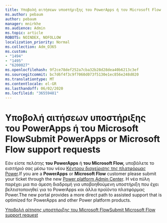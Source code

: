 ```yaml
---
title: Υποβολή αιτήσεων υποστήριξης του PowerApps ή του Microsoft Flow
ms.author: pebaum
author: pebaum
manager: mnirkhe
ms.audience: Admin
ms.topic: article
ROBOTS: NOINDEX, NOFOLLOW
localization_priority: Normal
ms.collection: Adm_O365
ms.custom:
- "1494"
- "1495"
- "6200027"
ms.openlocfilehash: 9f2ce78def252a7cba32b28d28dea40b6213c3ef
ms.sourcegitcommit: bc7d6f4f3c9f7060d073f5130e1ec856e248d020
ms.translationtype: MT
ms.contentlocale: el-GR
ms.lasthandoff: 06/02/2020
ms.locfileid: "36559481"
---
```

# <a name="submit-powerapps-or-microsoft-flow-support-requests"></a><span data-ttu-id="4c01d-102">Υποβολή αιτήσεων υποστήριξης του PowerApps ή του Microsoft Flow</span><span class="sxs-lookup"><span data-stu-id="4c01d-102">Submit PowerApps or Microsoft Flow support requests</span></span>

<span data-ttu-id="4c01d-103">Εάν είστε πελάτης **του PowerApps** ή **του Microsoft Flow,** υποβάλετε το εισιτήριό σας μέσω του νέου [Κέντρου διαχείρισης της πλατφόρμας Power](https://admin.powerplatform.microsoft.com/support?newTicket&product=15819).</span><span class="sxs-lookup"><span data-stu-id="4c01d-103">If you are a **PowerApps** or **Microsoft Flow** customer please submit your ticket through the new [Power platform Admin Center](https://admin.powerplatform.microsoft.com/support?newTicket&product=15819).</span></span> <span data-ttu-id="4c01d-104">Η νέα πύλη παρέχει μια πιο άμεση διαδρομή για υποβοηθούμενη υποστήριξη που έχει βελτιστοποιηθεί για το PowerApps και άλλα προϊόντα πλατφόρμας Power.</span><span class="sxs-lookup"><span data-stu-id="4c01d-104">The new portal provides a more direct path to assisted support that is optimized for PowerApps and other Power platform products.</span></span>

[<span data-ttu-id="4c01d-105">Υποβολή αίτησης υποστήριξης του Microsoft Flow</span><span class="sxs-lookup"><span data-stu-id="4c01d-105">Submit Microsoft Flow support request</span></span>](https://admin.powerplatform.microsoft.com/support?newTicket&product=Flow)